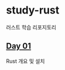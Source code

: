 # study-rust
러스트 학습 리포지토리

## [Day 01](https://github.com/hugoMGSung/study-rust/blob/main/Day01/Rust01.md)
Rust 개요 및 설치

